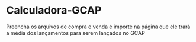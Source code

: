 # Calculadora-GCAP

Preencha os arquivos de compra e venda e importe na página que ele trará a média dos lançamentos para serem lançados no GCAP
